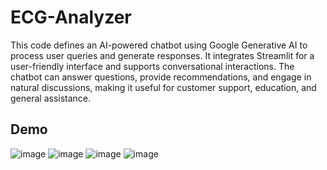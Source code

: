 # ECG-Analyzer

This code defines an AI-powered chatbot using Google Generative AI to process user queries and generate responses. It integrates Streamlit for a user-friendly interface and supports conversational interactions. The chatbot can answer questions, provide recommendations, and engage in natural discussions, making it useful for customer support, education, and general assistance.

## Demo

![image](https://github.com/user-attachments/assets/7917811e-935b-40f0-a059-e116ac33e2e2)
![image](https://github.com/user-attachments/assets/6eb9e1fb-d126-418a-af7b-bc8631196f40)
![image](https://github.com/user-attachments/assets/579a637c-3152-44a9-b8cf-d659ccfc2138)
![image](https://github.com/user-attachments/assets/dd7596a5-aee1-41dd-b3fa-8f4c520c2252)

